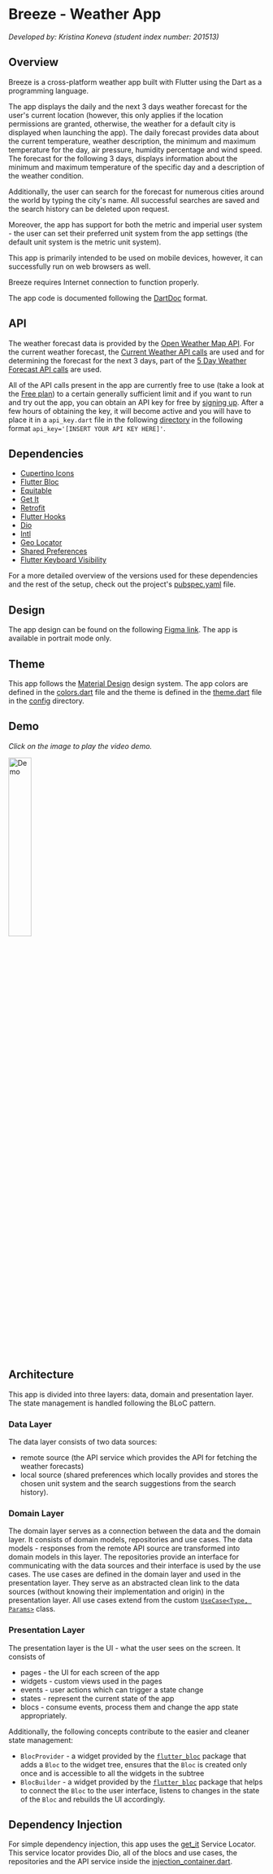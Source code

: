 # Breeze - Weather App

_Developed by: Kristina Koneva (student index number: 201513)_

## Overview

Breeze is a cross-platform weather app built with Flutter using the Dart as a programming language.

The app displays the daily and the next 3 days weather forecast for the user's current location (however, this only applies if the location
permissions are granted, otherwise, the weather for a default city is displayed when launching the app). The daily forecast provides data
about the current temperature, weather description, the minimum and maximum temperature for the day, air pressure, humidity percentage and
wind speed. The forecast for the following 3 days, displays information about the minimum and maximum temperature of the specific day and a
description of the weather condition.

Additionally, the user can search for the forecast for numerous cities around the world by typing the city's name. All successful searches
are saved and the search history can be deleted upon request.

Moreover, the app has support for both the metric and imperial user system - the user can set their preferred unit system from the app
settings (the default unit system is the metric unit system).

This app is primarily intended to be used on mobile devices, however, it can successfully run on web browsers as well.

Breeze requires Internet connection to function properly.

The app code is documented following the [DartDoc](https://dart.dev/effective-dart/documentation) format.

## API

The weather forecast data is provided by the [Open Weather Map API](https://openweathermap.org/). For the current weather forecast,
the [Current Weather API calls](https://openweathermap.org/current) are used and for determining the forecast for the next 3 days, part of
the [5 Day Weather Forecast API calls](https://openweathermap.org/forecast5) are used.

All of the API calls present in the app are currently free to use (take a look at the [Free plan](https://openweathermap.org/price)) to a
certain generally sufficient limit and if you want to run and try out the app, you can obtain an API key for free
by [signing up](https://home.openweathermap.org/users/sign_up). After a few hours of obtaining the key, it will become active and you will
have to place it in a `api_key.dart` file in the following [directory](lib/src/data/remote) in the following
format `api_key='[INSERT YOUR API KEY HERE]'`.

## Dependencies

- [Cupertino Icons](https://pub.dev/packages/cupertino_icons)
- [Flutter Bloc](https://pub.dev/packages/flutter_bloc)
- [Equitable](https://pub.dev/packages/equatable)
- [Get It](https://pub.dev/packages/get_it)
- [Retrofit](https://pub.dev/packages/retrofit)
- [Flutter Hooks](https://pub.dev/packages/flutter_hooks)
- [Dio](https://pub.dev/packages/dio)
- [Intl](https://pub.dev/packages/intl)
- [Geo Locator](https://pub.dev/packages/geolocator)
- [Shared Preferences](https://pub.dev/packages/shared_preferences)
- [Flutter Keyboard Visibility](https://pub.dev/packages/flutter_keyboard_visibility)

For a more detailed overview of the versions used for these dependencies and the rest of the setup, check out the
project's [pubspec.yaml](pubspec.yaml) file.

## Design

The app design can be found on the
following [Figma link](https://www.figma.com/file/SelluHxNQHRYpyPeYN0VUJ/Breeze?type=design&node-id=0%3A1&mode=design&t=v7HfX0rFP3RTbUQU-1).
The app is available in portrait mode only.

## Theme

This app follows the [Material Design](https://m3.material.io/) design system. The app colors are defined in
the [colors.dart](lib/config/theme/colors.dart) file and the theme is defined in the [theme.dart](lib/config/theme/theme.dart) file in
the [config](lib/config) directory.

## Demo

_Click on the image to play the video demo._

<a href="https://www.youtube.com/watch?v=HtOETUaVBgs">
  <img src="https://github.com/kristinakoneva/breeze/assets/83497391/545b97ed-a015-4bb3-9140-43ca8250e720" alt="Demo" width=30% height=30% />
</a>

## Architecture

This app is divided into three layers: data, domain and presentation layer. The state management is handled following the BLoC pattern.

### Data Layer

The data layer consists of two data sources:

- remote source (the API service which provides the API for fetching the weather forecasts)
- local source (shared preferences which locally provides and stores the chosen unit system and the search suggestions from the search
  history).

### Domain Layer

The domain layer serves as a connection between the data and the domain layer. It consists of domain models, repositories and use cases. The
data models - responses from the remote API source are transformed into domain models in this layer. The repositories provide an interface
for communicating with the data sources and their interface is used by the use cases. The use cases are defined in the domain layer and used
in the presentation layer. They serve as an abstracted clean link to the data sources (without knowing their implementation and origin) in
the presentation layer. All use cases extend from the custom [`UseCase<Type, Params>`](lib/core/use_case/use_case.dart) class.

### Presentation Layer

The presentation layer is the UI - what the user sees on the screen. It consists of

- pages - the UI for each screen of the app
- widgets - custom views used in the pages
- events - user actions which can trigger a state change
- states - represent the current state of the app
- blocs - consume events, process them and change the app state appropriately.

Additionally, the following concepts contribute to the easier and cleaner state management:

- `BlocProvider` - a widget provided by the [`flutter_bloc`](https://pub.dev/packages/flutter_bloc) package that adds a `Bloc` to the widget
  tree, ensures that the `Bloc` is created only once and is accessible to all the widgets in the subtree
- `BlocBuilder` - a widget provided by the [`flutter_bloc`](https://pub.dev/packages/flutter_bloc) package that helps to connect the `Bloc`
  to the user interface, listens to changes in the state of the `Bloc` and rebuilds the UI accordingly.

## Dependency Injection

For simple dependency injection, this app uses the [get_it](https://pub.dev/packages/get_it) Service Locator. This service locator provides
Dio, all of the blocs and use cases, the repositories and the API service inside
the [injection_container.dart](lib/injection_container.dart).
